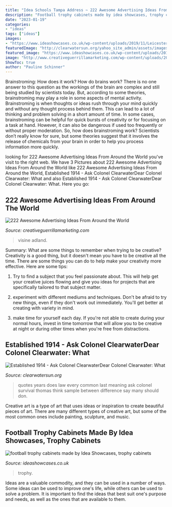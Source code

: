 ```yaml
---
title: "Idea Schools Tampa Address ~ 222 Awesome Advertising Ideas From Around The World"
description: "Football trophy cabinets made by idea showcases, trophy cabinets"
date: "2023-01-19"
categories:
- "ideas"
tags: ["ideas"]
images:
- "https://www.ideashowcases.co.uk/wp-content/uploads/2019/11/Leicester-City-Football-Club-2.jpg"
featuredImage: "http://clearwatersun.org/yahoo_site_admin/assets/images/col_cw_from_equinox_issue.98192504_std.png"
featured_image: "https://www.ideashowcases.co.uk/wp-content/uploads/2019/11/Leicester-City-Football-Club-2.jpg"
image: "http://www.creativeguerrillamarketing.com/wp-content/uploads/2015/06/Visine_KITCHEN-2.jpg"
ShowToc: true
author: "Pauline Schinner"
---
```



Brainstroming: How does it work?
How do brains work? There is no one answer to this question as the workings of the brain are complex and still being studied by scientists today. But, according to some theories, brainstroming may play a role in some aspects of mental activity. Brainstroming is when thoughts or ideas rush through your mind quickly and without any thought process behind them. This can lead to a lot of thinking and problem solving in a short amount of time. In some cases, brainstroming can be helpful for quick bursts of creativity or for focusing on a task at hand. However, it can also be dangerous if used too frequently or without proper moderation. So, how does brainstroming work? Scientists don’t really know for sure, but some theories suggest that it involves the release of chemicals from your brain in order to help you process information more quickly.

	

		
looking for 222 Awesome Advertising Ideas From Around the World you've visit to the right web. We have 3 Pictures about 222 Awesome Advertising Ideas From Around the World like 222 Awesome Advertising Ideas From Around the World, Established 1914 - ﻿Ask Colonel ClearwaterDear Colonel Clearwater: What and also Established 1914 - ﻿Ask Colonel ClearwaterDear Colonel Clearwater: What. Here you go:
		
    
## 222 Awesome Advertising Ideas From Around The World

<img loading=lazy src="http://www.creativeguerrillamarketing.com/wp-content/uploads/2015/06/Visine_KITCHEN-2.jpg" onerror="this.onerror=null;this.src='https://tse1.mm.bing.net/th?id=OIP._DvZRkJc4cKl3i8DkCE8CwHaFb&amp;pid=15.1';" alt="222 Awesome Advertising Ideas From Around the World">

_Source: creativeguerrillamarketing.com_

>visine adland. 

	

Summary: What are some things to remember when trying to be creative?
Creativity is a good thing, but it doesn't mean you have to be creative all the time. There are some things you can do to help make your creativity more effective. Here are some tips:
1. Try to find a subject that you feel passionate about. This will help get your creative juices flowing and give you ideas for projects that are specifically tailored to that subject matter.

2. experiment with different mediums and techniques. Don't be afraid to try new things, even if they don't work out immediately. You'll get better at creating with variety in mind.

3. make time for yourself each day. If you're not able to create during your normal hours, invest in time tomorrow that will allow you to be creative at night or during other times when you're free from distractions.

    
## Established 1914 - ﻿Ask Colonel ClearwaterDear Colonel Clearwater: What

<img loading=lazy src="http://clearwatersun.org/yahoo_site_admin/assets/images/col_cw_from_equinox_issue.98192504_std.png" onerror="this.onerror=null;this.src='https://tse2.mm.bing.net/th?id=OIP.UVUSZrs7f8DVfAAK3ts4rgHaLa&amp;pid=15.1';" alt="Established 1914 - ﻿Ask Colonel ClearwaterDear Colonel Clearwater: What">

_Source: clearwatersun.org_

>quotes years does law every common last meaning ask colonel survival thomas think sample between difference say many should don. 

	

Creative art is a type of art that uses ideas or inspiration to create beautiful pieces of art. There are many different types of creative art, but some of the most common ones include painting, sculpture, and music.

    
## Football Trophy Cabinets Made By Idea Showcases, Trophy Cabinets

<img loading=lazy src="https://www.ideashowcases.co.uk/wp-content/uploads/2019/11/Leicester-City-Football-Club-2.jpg" onerror="this.onerror=null;this.src='https://tse3.mm.bing.net/th?id=OIP.usjdfrMVV9Y7smJFXQX-7AHaFj&amp;pid=15.1';" alt="football trophy cabinets made by Idea Showcases, trophy cabinets">

_Source: ideashowcases.co.uk_

>trophy. 

	

Ideas are a valuable commodity, and they can be used in a number of ways. Some ideas can be used to improve one's life, while others can be used to solve a problem. It is important to find the ideas that best suit one's purpose and needs, as well as the ones that are available to them.

